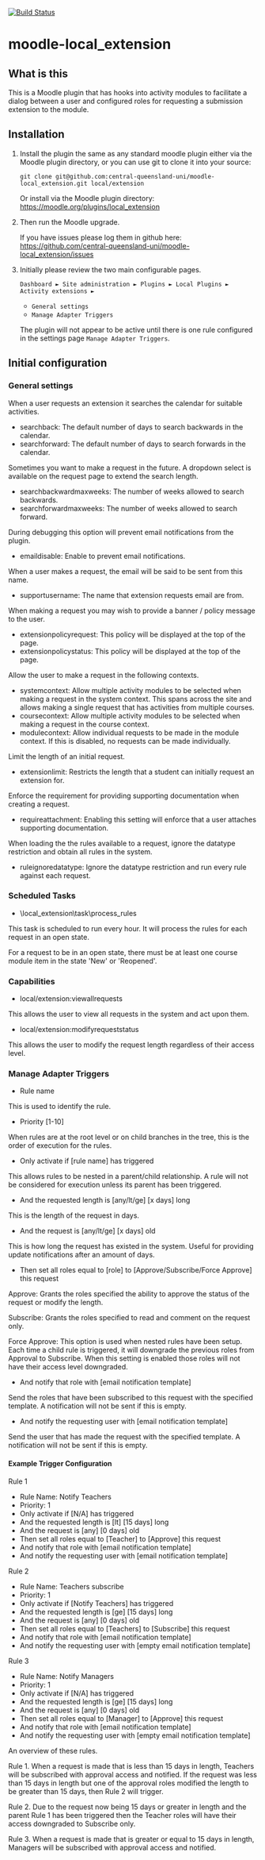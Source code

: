 [![Build Status](https://travis-ci.org/central-queensland-uni/moodle-local_extension.svg?branch=master)](https://travis-ci.org/central-queensland-uni/moodle-local_extension)

moodle-local_extension
======================
 
What is this
------------

This is a Moodle plugin that has hooks into activity modules to facilitate a dialog 
between a user and configured roles for requesting a submission extension to the module.

Installation
------------

1. Install the plugin the same as any standard moodle plugin either via the
Moodle plugin directory, or you can use git to clone it into your source:

    `git clone git@github.com:central-queensland-uni/moodle-local_extension.git local/extension`

    Or install via the Moodle plugin directory:
    https://moodle.org/plugins/local_extension

1. Then run the Moodle upgrade.

    If you have issues please log them in github here:
    https://github.com/central-queensland-uni/moodle-local_extension/issues

1. Initially please review the two main configurable pages.

    `Dashboard ► Site administration ► Plugins ► Local Plugins ► Activity extensions ►`
    - `General settings`
    - `Manage Adapter Triggers`

    The plugin will not appear to be active until there is one rule configured 
    in the settings page `Manage Adapter Triggers`.

Initial configuration
---------------------

### General settings ###

When a user requests an extension it searches the calendar for suitable activities. 

- searchback: The default number of days to search backwards in the calendar.
- searchforward: The default number of days to search forwards in the calendar.

Sometimes you want to make a request in the future. A dropdown select is available 
on the request page to extend the search length.

- searchbackwardmaxweeks: The number of weeks allowed to search backwards.
- searchforwardmaxweeks: The number of weeks allowed to search forward.

During debugging this option will prevent email notifications from the plugin.

- emaildisable: Enable to prevent email notifications.

When a user makes a request, the email will be said to be sent from this name.

- supportusername: The name that extension requests email are from.

When making a request you may wish to provide a banner / policy message to the user.

- extensionpolicyrequest: This policy will be displayed at the top of the page.
- extensionpolicystatus: This policy will be displayed at the top of the page.

Allow the user to make a request in the following contexts.

- systemcontext: Allow multiple activity modules to be selected when making a request in the system context. 
This spans across the site and allows making a single request that has activities from multiple courses.
- coursecontext: Allow multiple activity modules to be selected when making a request in the course context.
- modulecontext: Allow individual requests to be made in the module context. 
If this is disabled, no requests can be made individually.

Limit the length of an initial request.

- extensionlimit: Restricts the length that a student can initially request an extension for.

Enforce the requirement for providing supporting documentation when creating a request.

- requireattachment: Enabling this setting will enforce that a user attaches supporting documentation.

When loading the the rules available to a request, ignore the datatype restriction and obtain all rules in the system.

- ruleignoredatatype: Ignore the datatype restriction and run every rule against each request.

### Scheduled Tasks ###

- \local_extension\task\process_rules

This task is scheduled to run every hour. It will process the rules for each request in an open state.

For a request to be in an open state, there must be at least one course module item in the state 'New' or 'Reopened'.

### Capabilities ###

- local/extension:viewallrequests

This allows the user to view all requests in the system and act upon them.

- local/extension:modifyrequeststatus

This allows the user to modify the request length regardless of their access level.

### Manage Adapter Triggers ###

- Rule name

This is used to identify the rule.

- Priority [1-10]

When rules are at the root level or on child branches in the tree, this is the order of execution for the rules.

- Only activate if [rule name] has triggered

This allows rules to be nested in a parent/child relationship. A rule will not be considered for execution unless its parent has been triggered.

- And the requested length is [any/lt/ge] [x days] long

This is the length of the request in days.

- And the request is [any/lt/ge] [x days] old

This is how long the request has existed in the system. Useful for providing update notifications after an amount of days.

- Then set all roles equal to [role] to [Approve/Subscribe/Force Approve] this request

Approve: Grants the roles specified the ability to approve the status of the request or modify the length.

Subscribe: Grants the roles specified to read and comment on the request only.

Force Approve: This option is used when nested rules have been setup. Each time a child rule is triggered, it will downgrade the previous roles from Approval to Subscribe. When this setting is enabled those roles will not have their access level downgraded.

- And notify that role with [email notification template]

Send the roles that have been subscribed to this request with the specified template. A notification will not be sent if this is empty.

- And notify the requesting user with [email notification template]

Send the user that has made the request with the specified template. A notification will not be sent if this is empty.

#### Example Trigger Configuration ####

Rule 1
- Rule Name: Notify Teachers
- Priority: 1
- Only activate if [N/A] has triggered
- And the requested length is [lt] [15 days] long
- And the request is [any] [0 days] old
- Then set all roles equal to [Teacher] to [Approve] this request
- And notify that role with [email notification template]
- And notify the requesting user with [email notification template]

Rule 2
- Rule Name: Teachers subscribe
- Priority: 1
- Only activate if [Notify Teachers] has triggered
- And the requested length is [ge] [15 days] long
- And the request is [any] [0 days] old
- Then set all roles equal to [Teachers] to [Subscribe] this request
- And notify that role with [email notification template]
- And notify the requesting user with [empty email notification template]

Rule 3
- Rule Name: Notify Managers
- Priority: 1
- Only activate if [N/A] has triggered
- And the requested length is [ge] [15 days] long
- And the request is [any] [0 days] old
- Then set all roles equal to [Manager] to [Approve] this request
- And notify that role with [email notification template]
- And notify the requesting user with [empty email notification template]

An overview of these rules.

Rule 1. When a request is made that is less than 15 days in length, Teachers will be subscribed with approval access and notified. 
If the request was less than 15 days in length but one of the approval roles modified the length to be greater than 15 days, then Rule 2 will trigger.

Rule 2. Due to the request now being 15 days or greater in length and the parent Rule 1 has been triggered then the Teacher roles will have their access downgraded to Subscribe only.

Rule 3. When a request is made that is greater or equal to 15 days in length, Managers will be subscribed with approval access and notified.
